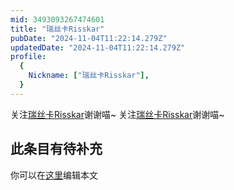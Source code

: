 ```yaml
---
mid: 3493093267474601
title: "瑞丝卡Risskar"
pubDate: "2024-11-04T11:22:14.279Z"
updatedDate: "2024-11-04T11:22:14.279Z"
profile:
  {
    Nickname: ["瑞丝卡Risskar"],
  }
---
```


关注[瑞丝卡Risskar](https://space.bilibili.com/3493093267474601)谢谢喵~ 关注[瑞丝卡Risskar](https://space.bilibili.com/3493093267474601)谢谢喵~

## 此条目有待补充
你可以在[这里](https://github.com/Yuhanawa/VTuber.ICU-Content/edit/master/v/瑞丝卡Risskar/index.md)编辑本文
